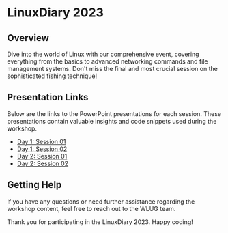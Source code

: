 # LinuxDiary 2023 

## Overview
Dive into the world of Linux with our comprehensive event, covering everything from the basics to advanced networking commands and file management systems. Don't miss the final and most crucial session on the sophisticated fishing technique!


## Presentation Links

Below are the links to the PowerPoint presentations for each session. These presentations contain valuable insights and code snippets used during the workshop.

- [Day 1: Session 01](https://www.canva.com/design/DAFnxbvL2HU/9_axgDSysezADWkhbIgrtA/edit)
- [Day 1: Session 02](https://www.canva.com/design/DAFm03G1WlA/llF-frpK1OTpYWqAphWEow/edit)
- [Day 2: Session 01](https://www.canva.com/design/DAFnxZdUWTg/wp4GwAgmisGksKpp7-aQNQ/edit)
- [Day 2: Session 02](https://www.canva.com/design/DAFnxe6I-r4/p36FCF7w78UbePc0yTDCyQ/edit)


## Getting Help

If you have any questions or need further assistance regarding the workshop content, feel free to reach out to the WLUG team.


Thank you for participating in the LinuxDiary 2023. Happy coding!
